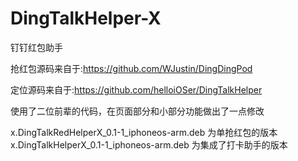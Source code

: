 # DingTalkHelper-X
钉钉红包助手  

抢红包源码来自于:https://github.com/WJustin/DingDingPod 

定位源码来自于:https://github.com/helloiOSer/DingTalkHelper

使用了二位前辈的代码，在页面部分和小部分功能做出了一点修改

x.DingTalkRedHelperX_0.1-1_iphoneos-arm.deb 为单抢红包的版本
x.DingTalkHelperX_0.1-1_iphoneos-arm.deb  为集成了打卡助手的版本
